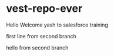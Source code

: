 
# vest-repo-ever


Hello Welcome yash to salesforce training

first line from second branch

hello from second branch